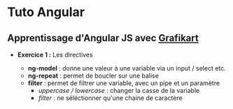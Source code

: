 # Tuto Angular


## Apprentissage d'Angular JS avec [Grafikart](Grafikart)

- **Exercice 1 :** Les directives

  - **ng-model** : donne une valeur à une variable via un input / select etc.
  - **ng-repeat** : permet de boucler sur une balise
  - **filter** : permet de filtrer une variable, avec un pipe et un paramètre
    - *uppercase / lowercase* : changer la casse de la variable
    - *filter* : ne séléctionner qu'une chaine de caractère

